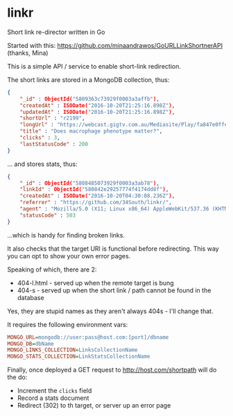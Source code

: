 # linkr
Short link re-director written in Go

Started with this: https://github.com/minaandrawos/GoURLLinkShortnerAPI (thanks, Mina)

This is a simple API / service to enable short-link redirection. 

The short links are stored in a MongoDB collection, thus:

```json
{
	"_id" : ObjectId("5809363c73929f0003a3affb"),
	"createdAt" : ISODate("2016-10-20T21:25:16.898Z"),
	"updatedAt" : ISODate("2016-10-20T21:25:16.898Z"),
	"shortUrl" : "r2199",
	"longUrl" : "https://webcast.gigtv.com.au/Mediasite/Play/fa847e0ffef84d46a935bfad0bc5bd441d",
	"title" : "Does macrophage phenotype matter?",
	"clicks" : 3,
	"lastStatusCode" : 200
}
```

... and stores stats, thus:

```json
{
	"_id" : ObjectId("5808485073929f0003a3ab78"),
	"linkId" : ObjectId("580842e29257774f4174dd8f"),
	"createdAt" : ISODate("2016-10-20T04:30:08.236Z"),
	"referrer" : "https://github.com/34South/linkr/",
	"agent" : "Mozilla/5.0 (X11; Linux x86_64) AppleWebKit/537.36 (KHTML, like Gecko) Chrome/53.0.2785.116 Safari/537.36",
	"statusCode" : 503
}
```

...which is handy for finding broken links.

It also checks that the target URl is functional before redirecting. This way you can opt to show your own error pages. 

Speaking of which, there are 2:

* 404-l.html - served up when the remote target is bung
* 404-s - served up when the short link / path cannot be found in the database

Yes, they are stupid names as they aren't always 404s - I'll change that.

It requires the following environment vars:

```ini
MONGO_URL=mongodb://user:pass@host.com:[port]/dbname
MONGO_DB=dbName
MONGO_LINKS_COLLECTION=LinksCollectionName
MONGO_STATS_COLLECTION=LinkStatsCollectionName
```

Finally, once deployed a GET request to http://host.com/shortpath will do the do:

* Increment the `clicks` field
* Record a stats document
* Redirect (302) to th target, or server up an error page










